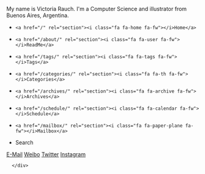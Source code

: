 My name is Victoria Rauch. I'm a Computer Science and illustrator from Buenos Aires, Argentina. 




<nav class="site-nav">
  <ul id="menu" class="main-menu menu">
        <li class="menu-item menu-item-home">

    <a href="/" rel="section"><i class="fa fa-home fa-fw"></i>Home</a>

  </li>
        <li class="menu-item menu-item-readme">

    <a href="/about/" rel="section"><i class="fa fa-user fa-fw"></i>ReadMe</a>

  </li>
        <li class="menu-item menu-item-tags">

    <a href="/tags/" rel="section"><i class="fa fa-tags fa-fw"></i>Tags</a>

  </li>
        <li class="menu-item menu-item-categories">

    <a href="/categories/" rel="section"><i class="fa fa-th fa-fw"></i>Categories</a>

  </li>
        <li class="menu-item menu-item-archives">

    <a href="/archives/" rel="section"><i class="fa fa-archive fa-fw"></i>Archives</a>

  </li>
        <li class="menu-item menu-item-schedule">

    <a href="/schedule/" rel="section"><i class="fa fa-calendar fa-fw"></i>Schedule</a>

  </li>
        <li class="menu-item menu-item-mailbox">

    <a href="/mailbox/" rel="section"><i class="fa fa-paper-plane fa-fw"></i>Mailbox</a>

  </li>
      <li class="menu-item menu-item-search">
        <a role="button" class="popup-trigger"><i class="fa fa-search fa-fw"></i>Search
        </a>
      </li>
  </ul>
</nav>

 <div class="links-of-author motion-element">
      <span class="links-of-author-item">
        <a href="mailto:mazui.and.rio@gmail.com" title="E-Mail → mailto:mazui.and.rio@gmail.com" rel="noopener" target="_blank"><i class="fa fa-envelope fa-fw"></i>E-Mail</a>
      </span>
      <span class="links-of-author-item">
        <a href="https://weibo.com/u/3032131561?topnav=1&wvr=6&topsug=1&ssl_rnd=1606158448.6943&is_all=1" title="Weibo → https:&#x2F;&#x2F;weibo.com&#x2F;u&#x2F;3032131561?topnav&#x3D;1&amp;wvr&#x3D;6&amp;topsug&#x3D;1&amp;ssl_rnd&#x3D;1606158448.6943&amp;is_all&#x3D;1" rel="noopener" target="_blank"><i class="fab fa-weibo fa-fw"></i>Weibo</a>
      </span>
      <span class="links-of-author-item">
        <a href="https://twitter.com/mazui_3" title="Twitter → https:&#x2F;&#x2F;twitter.com&#x2F;mazui_3" rel="noopener" target="_blank"><i class="fab fa-twitter fa-fw"></i>Twitter</a>
      </span>
      <span class="links-of-author-item">
        <a href="https://instagram.com/mazui_3" title="Instagram → https:&#x2F;&#x2F;instagram.com&#x2F;mazui_3" rel="noopener" target="_blank"><i class="fab fa-instagram fa-fw"></i>Instagram</a>
      </span>
  </div>



      </div>

